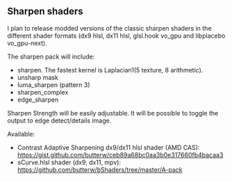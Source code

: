 ## Sharpen shaders

I plan to release modded versions of the classic sharpen shaders in the different shader formats (dx9 hlsl, dx11 hlsl, glsl.hook vo_gpu and libplacebo vo_gpu-next).

The sharpen pack will include:
- sharpen. The fastest kernel is Laplacian1(5 texture, 8 arithmetic).
- unsharp mask
- luma_sharpen (pattern 3)
- sharpen_complex
- edge_sharpen

Sharpen Strength will be easily adjustable.
It will be possible to toggle the output to edge detect/details image.

Available:
- Contrast Adaptive Sharpening dx9/dx11 hlsl shader (AMD CAS): https://gist.github.com/butterw/ceb89a68bc0aa3b0e317660fb4bacaa3
- sCurve.hlsl shader (dx9, dx11, mpv): https://github.com/butterw/bShaders/tree/master/A-pack


